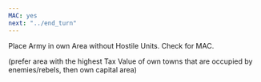 ```yaml
---
MAC: yes
next: "../end_turn"
---
```


Place Army in own Area without Hostile Units.
Check for MAC.

(prefer area with the highest Tax Value of own towns that are occupied by enemies/rebels, then own capital area)
